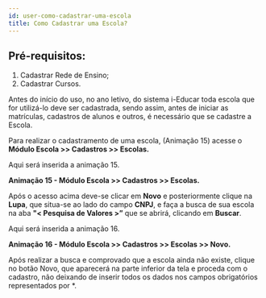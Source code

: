 ```yaml
---
id: user-como-cadastrar-uma-escola
title: Como Cadastrar uma Escola?
---
```


## Pré-requisitos: 

1. Cadastrar Rede de Ensino;
2. Cadastrar Cursos.

Antes do início do uso, no ano letivo, do sistema i-Educar toda escola que for utilizá-lo deve ser cadastrada, sendo assim, antes de iniciar as matrículas, cadastros de alunos e outros, é necessário que se cadastre a Escola.

Para realizar o cadastramento de uma escola, (Animação 15) acesse o **Módulo Escola >> Cadastros >> Escolas.**

Aqui será inserida a animação 15.


**Animação 15 - Módulo Escola >> Cadastros >> Escolas.**

Após o acesso acima deve-se clicar em **Novo** e posteriormente clique na **Lupa**, que situa-se ao lado do campo **CNPJ**, e faça a busca de sua escola na aba **"< Pesquisa de Valores >”** que se abrirá, clicando em **Buscar**.

Aqui será inserida a animação 16.

**Animação 16 - Módulo Escola >> Cadastros >> Escolas >> Novo.**

Após realizar a busca e comprovado que a escola ainda não existe, clique no botão Novo, que aparecerá na parte inferior da tela e proceda com o cadastro, não deixando de inserir todos os dados nos campos obrigatórios representados por *.

